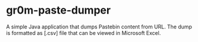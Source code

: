 # gr0m-paste-dumper
A simple Java application that dumps Pastebin content from URL. The dump is formatted as [.csv] file that can be viewed in Microsoft Excel.
